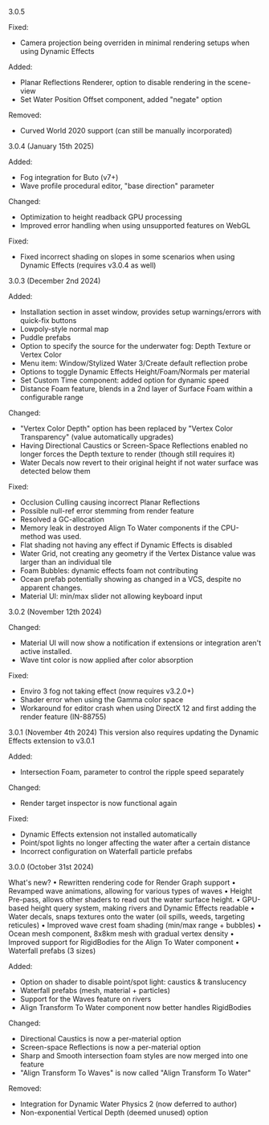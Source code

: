 3.0.5

Fixed:
- Camera projection being overriden in minimal rendering setups when using Dynamic Effects

Added:
- Planar Reflections Renderer, option to disable rendering in the scene-view
- Set Water Position Offset component, added "negate" option

Removed:
- Curved World 2020 support (can still be manually incorporated)

3.0.4 (January 15th 2025)

Added:
- Fog integration for Buto (v7+)
- Wave profile procedural editor, "base direction" parameter

Changed:
- Optimization to height readback GPU processing
- Improved error handling when using unsupported features on WebGL

Fixed:
- Fixed incorrect shading on slopes in some scenarios when using Dynamic Effects (requires v3.0.4 as well)

3.0.3 (December 2nd 2024)

Added:
- Installation section in asset window, provides setup warnings/errors with quick-fix buttons
- Lowpoly-style normal map
- Puddle prefabs
- Option to specify the source for the underwater fog: Depth Texture or Vertex Color
- Menu item: Window/Stylized Water 3/Create default reflection probe
- Options to toggle Dynamic Effects Height/Foam/Normals per material
- Set Custom Time component: added option for dynamic speed
- Distance Foam feature, blends in a 2nd layer of Surface Foam within a configurable range

Changed:
- "Vertex Color Depth" option has been replaced by "Vertex Color Transparency" (value automatically upgrades)
- Having Directional Caustics or Screen-Space Reflections enabled no longer forces the Depth texture to render (though still requires it)
- Water Decals now revert to their original height if not water surface was detected below them

Fixed:
- Occlusion Culling causing incorrect Planar Reflections
- Possible null-ref error stemming from render feature
- Resolved a GC-allocation
- Memory leak in destroyed Align To Water components if the CPU-method was used.
- Flat shading not having any effect if Dynamic Effects is disabled
- Water Grid, not creating any geometry if the Vertex Distance value was larger than an individual tile
- Foam Bubbles: dynamic effects foam not contributing
- Ocean prefab potentially showing as changed in a VCS, despite no apparent changes.
- Material UI: min/max slider not allowing keyboard input

3.0.2 (November 12th 2024)

Changed:
- Material UI will now show a notification if extensions or integration aren't active installed.
- Wave tint color is now applied after color absorption

Fixed:
- Enviro 3 fog not taking effect (now requires v3.2.0+)
- Shader error when using the Gamma color space
- Workaround for editor crash when using DirectX 12 and first adding the render feature (IN-88755)

3.0.1 (November 4th 2024)
This version also requires updating the Dynamic Effects extension to v3.0.1

Added:
- Intersection Foam, parameter to control the ripple speed separately

Changed:
- Render target inspector is now functional again

Fixed:
- Dynamic Effects extension not installed automatically
- Point/spot lights no longer affecting the water after a certain distance
- Incorrect configuration on Waterfall particle prefabs

3.0.0 (October 31st 2024)

What's new?
• Rewritten rendering code for Render Graph support
• Revamped wave animations, allowing for various types of waves
• Height Pre-pass, allows other shaders to read out the water surface height.
• GPU-based height query system, making rivers and Dynamic Effects readable
• Water decals, snaps textures onto the water (oil spills, weeds, targeting reticules)
• Improved wave crest foam shading (min/max range + bubbles)
• Ocean mesh component, 8x8km mesh with gradual vertex density
• Improved support for RigidBodies for the Align To Water component
• Waterfall prefabs (3 sizes)

Added:
- Option on shader to disable point/spot light: caustics & translucency
- Waterfall prefabs (mesh, material + particles)
- Support for the Waves feature on rivers
- Align Transform To Water component now better handles RigidBodies

Changed:
- Directional Caustics is now a per-material option
- Screen-space Reflections is now a per-material option
- Sharp and Smooth intersection foam styles are now merged into one feature
- "Align Transform To Waves" is now called "Align Transform To Water"

Removed:
- Integration for Dynamic Water Physics 2 (now deferred to author)
- Non-exponential Vertical Depth (deemed unused) option